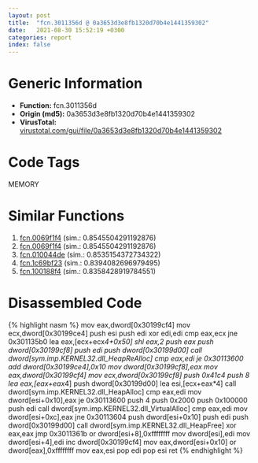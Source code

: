 ```yaml
---
layout: post
title:  "fcn.3011356d @ 0a3653d3e8fb1320d70b4e1441359302"
date:   2021-08-30 15:52:19 +0300
categories: report
index: false
---
```


# Generic Information
- **Function:** fcn.3011356d
- **Origin (md5):** 0a3653d3e8fb1320d70b4e1441359302
- **VirusTotal:** [virustotal.com/gui/file/0a3653d3e8fb1320d70b4e1441359302][virustotal_ref]

# Code Tags
<span class="tag" id="MEMORY">MEMORY</span>


# Similar Functions

1. [fcn.0069f1f4][similar_1_ref] (sim.: 0.8545504291192876)
2. [fcn.0069f1f4][similar_2_ref] (sim.: 0.8545504291192876)
3. [fcn.010044de][similar_3_ref] (sim.: 0.8535154372734322)
4. [fcn.1c69bf23][similar_4_ref] (sim.: 0.8394082696979495)
5. [fcn.100188f4][similar_5_ref] (sim.: 0.8358428919784551)


# Disassembled Code

{% highlight nasm %}
mov eax,dword[0x30199cf4]
mov ecx,dword[0x30199ce4]
push esi
push edi
xor edi,edi
cmp eax,ecx
jne 0x301135b0
lea eax,[ecx+ecx*4+0x50]
shl eax,2
push eax
push dword[0x30199cf8]
push edi
push dword[0x30199d00]
call dword[sym.imp.KERNEL32.dll_HeapReAlloc]
cmp eax,edi
je 0x30113600
add dword[0x30199ce4],0x10
mov dword[0x30199cf8],eax
mov eax,dword[0x30199cf4]
mov ecx,dword[0x30199cf8]
push 0x41c4
push 8
lea eax,[eax+eax*4]
push dword[0x30199d00]
lea esi,[ecx+eax*4]
call dword[sym.imp.KERNEL32.dll_HeapAlloc]
cmp eax,edi
mov dword[esi+0x10],eax
je 0x30113600
push 4
push 0x2000
push 0x100000
push edi
call dword[sym.imp.KERNEL32.dll_VirtualAlloc]
cmp eax,edi
mov dword[esi+0xc],eax
jne 0x30113604
push dword[esi+0x10]
push edi
push dword[0x30199d00]
call dword[sym.imp.KERNEL32.dll_HeapFree]
xor eax,eax
jmp 0x3011361b
or dword[esi+8],0xffffffff
mov dword[esi],edi
mov dword[esi+4],edi
inc dword[0x30199cf4]
mov eax,dword[esi+0x10]
or dword[eax],0xffffffff
mov eax,esi
pop edi
pop esi
ret 
{% endhighlight %}


[similar_1_ref]: /report/fcn.0069f1f4@0fb0e1c162f9df68f5d89a2b2a71a217
[similar_2_ref]: /report/fcn.0069f1f4@80027f5c3423b7f316310a6367726335
[similar_3_ref]: /report/fcn.010044de@5f29ac1dca7e163ea19fd3cb73e2638f
[similar_4_ref]: /report/fcn.1c69bf23@2d079ba83dda3113f0607d58292b7a26
[similar_5_ref]: /report/fcn.100188f4@01917ef1a6330a4695a0deaf2b7bc13a
[virustotal_ref]: https://www.virustotal.com/gui/file/0a3653d3e8fb1320d70b4e1441359302